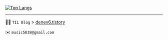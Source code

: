 [![Top Langs](https://github-readme-stats.vercel.app/api/top-langs/?username=denev6&layout=compact)](https://github.com/Denev6?tab=repositories)

---
 👨‍💻 `TIL Blog` > [denev6.tistory](https://denev6.tistory.com/)  
  
 ✉️ `music5038@gmail.com`  
  
